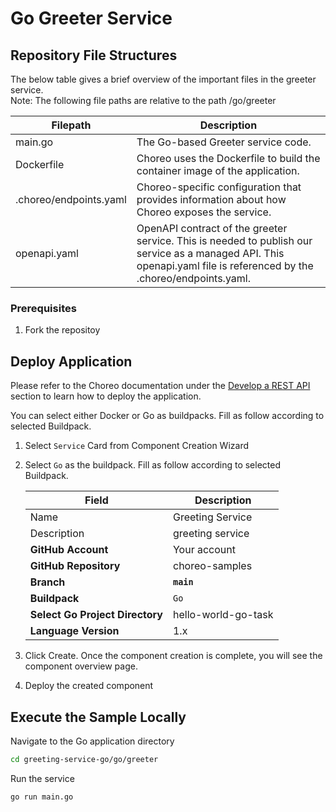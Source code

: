 # Go Greeter Service

## Repository File Structures

The below table gives a brief overview of the important files in the greeter service.\
Note: The following file paths are relative to the path /go/greeter

| Filepath               | Description                                                                                                                                                          |
| ---------------------- | -------------------------------------------------------------------------------------------------------------------------------------------------------------------- |
| main.go                | The Go-based Greeter service code.                                                                                                                                   |
| Dockerfile             | Choreo uses the Dockerfile to build the container image of the application.                                                                                          |
| .choreo/endpoints.yaml | Choreo-specific configuration that provides information about how Choreo exposes the service.                                                                        |
| openapi.yaml           | OpenAPI contract of the greeter service. This is needed to publish our service as a managed API. This openapi.yaml file is referenced by the .choreo/endpoints.yaml. |

### Prerequisites
1. Fork the repositoy

## Deploy Application

Please refer to the Choreo documentation under the [Develop a REST API](https://wso2.com/choreo/docs/develop-components/develop-services/develop-a-rest-api/#step-1-create-a-service-component-from-a-dockerfile) section to learn how to deploy the application.

You can select either Docker or Go as buildpacks. Fill as follow according to selected Buildpack.

1. Select `Service` Card from Component Creation Wizard
2. Select `Go` as the buildpack. Fill as follow according to selected Buildpack.

    | **Field**             | **Description**                               |
    |-----------------------|-----------------------------------------------|
    |Name           | Greeting Service              |
    |Description    | greeting service        |
    | **GitHub Account**    | Your account                                  |
    | **GitHub Repository** | choreo-samples |
    | **Branch**            | **`main`**                               |
    | **Buildpack**      | `Go` |
    | **Select Go Project Directory**       | hello-world-go-task |
    | **Language Version**              | 1.x |

3. Click Create. Once the component creation is complete, you will see the component overview page.
4. Deploy the created component

## Execute the Sample Locally

Navigate to the Go application directory

```bash
cd greeting-service-go/go/greeter
```

Run the service

```shell
go run main.go
```

